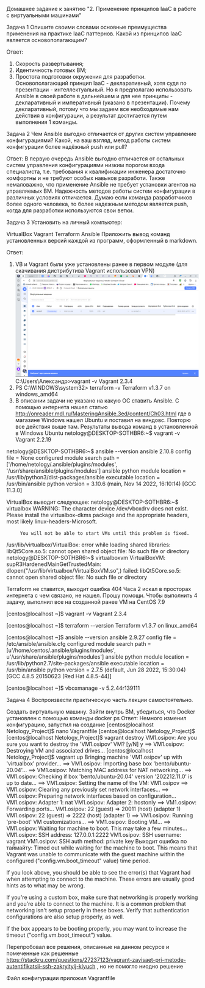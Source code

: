 Домашнее задание к занятию "2. Применение принципов IaaC в работе с виртуальными машинами"

Задача 1
Опишите своими словами основные преимущества применения на практике IaaC паттернов.
Какой из принципов IaaC является основополагающим?

Ответ:
1) Скорость развертывания;
2) Идентичность готовых ВМ;
3) Простота подготовки окружения для разработки.
Основополагающий принцип IaaC - декларативный, хотя судя по презентации - интеллектуальный. Но я предполагаю использовать Ansible в своей работе в дальнейшем и для нее принципы - декларативный и императивный (указано в презентации). Почему декларативный, потому что мы задаем все необходимые нам действия в конфигурации, а результат достигается путем выполнения 1 команды. 

Задача 2
Чем Ansible выгодно отличается от других систем управление конфигурациями?
Какой, на ваш взгляд, метод работы систем конфигурации более надёжный push или pull?

Ответ:
В первую очередь Ansible выгодно отличается от остальных систем управления конфигурациями низким порогом входа специалиста, т.е. требования к квалификации инженера достаточно комфортны и не требуют особых навыков разработи. Также немаловажно, что применение Ansible не требует установки агентов на управляемых ВМ.
Надежность методов работы систем конфигурации в различных условиях отличается. Думаю если команда разработчиков более одного человека, то более надежным методом является push, когда для разработки используются свои ветки.

Задача 3
Установить на личный компьютер:

VirtualBox
Vagrant
Terraform
Ansible
Приложить вывод команд установленных версий каждой из программ, оформленный в markdown.

Ответ:
1) VB и Vagrant были уже установлены ранее в первом модуле (для скачивания дистрибутива Vagrant использовал VPN)
![img_2.png](img_2.png)
C:\Users\Александр>vagrant -v
Vagrant 2.3.4
2) PS C:\WINDOWS\system32> terraform -v
Terraform v1.3.7
on windows_amd64
3) В описании задачи не указано на какую ОС ставить Ansible. С помощью интернета нашел статью http://onreader.mdl.ru/MasteringAnsible.3ed/content/Ch03.html где в магазине Windows нашел Ubuntu и поставил на виндовс. Повторю все действия выше там.
Результаты вывода команд в установленной в Windows Ubuntu
netology@DESKTOP-SOTHBR6:~$ vagrant -v
Vagrant 2.2.19

netology@DESKTOP-SOTHBR6:~$ ansible --version
ansible 2.10.8
  config file = None
  configured module search path = ['/home/netology/.ansible/plugins/modules', '/usr/share/ansible/plugins/modules']
  ansible python module location = /usr/lib/python3/dist-packages/ansible
  executable location = /usr/bin/ansible
  python version = 3.10.6 (main, Nov 14 2022, 16:10:14) [GCC 11.3.0]

VirtualBox выводит следующее:
netology@DESKTOP-SOTHBR6:~$ virtualbox
WARNING: The character device /dev/vboxdrv does not exist.
         Please install the virtualbox-dkms package and the appropriate
         headers, most likely linux-headers-Microsoft.

         You will not be able to start VMs until this problem is fixed.
/usr/lib/virtualbox/VirtualBox: error while loading shared libraries: libQt5Core.so.5: cannot open shared object file: No such file or directory
netology@DESKTOP-SOTHBR6:~$ virtualboxvm
VirtualBoxVM: supR3HardenedMainGetTrustedMain: dlopen("/usr/lib/virtualbox/VirtualBoxVM.so",) failed: libQt5Core.so.5: cannot open shared object file: No such file or directory

Terraform не ставится, выходит ошибка 404
Часа 2 искал в просторах интернета с чем связано, не нашел. Прошу помощи.
Чтобы выполнить 4 задачу, выполнил все на созданной ранее VM на CentOS 7.9

[centos@localhost ~]$ vagrant -v
Vagrant 2.3.4

[centos@localhost ~]$ terraform --version
Terraform v1.3.7
on linux_amd64

[centos@localhost ~]$ ansible --version
ansible 2.9.27
  config file = /etc/ansible/ansible.cfg
  configured module search path = [u'/home/centos/.ansible/plugins/modules', u'/usr/share/ansible/plugins/modules']
  ansible python module location = /usr/lib/python2.7/site-packages/ansible
  executable location = /usr/bin/ansible
  python version = 2.7.5 (default, Jun 28 2022, 15:30:04) [GCC 4.8.5 20150623 (Red Hat 4.8.5-44)]

[centos@localhost ~]$ vboxmanage -v
5.2.44r139111

Задача 4
Воспроизвести практическую часть лекции самостоятельно.

Создать виртуальную машину.
Зайти внутрь ВМ, убедиться, что Docker установлен с помощью команды
docker ps
Ответ:
Немного изменил конфигурацию, запустил на создание
[centos@localhost Netology_Project]$ nano Vagrantfile
[centos@localhost Netology_Project]$ [centos@localhost Netology_Project]$ vagrant destroy
    VM1.osipov: Are you sure you want to destroy the 'VM1.osipov' VM? [y/N] y
==> VM1.osipov: Destroying VM and associated drives...
[centos@localhost Netology_Project]$ vagrant up
Bringing machine 'VM1.osipov' up with 'virtualbox' provider...
==> VM1.osipov: Importing base box 'bento/ubuntu-20.04'...
==> VM1.osipov: Matching MAC address for NAT networking...
==> VM1.osipov: Checking if box 'bento/ubuntu-20.04' version '202212.11.0' is up to date...
==> VM1.osipov: Setting the name of the VM: VM1.osipov
==> VM1.osipov: Clearing any previously set network interfaces...
==> VM1.osipov: Preparing network interfaces based on configuration...
    VM1.osipov: Adapter 1: nat
    VM1.osipov: Adapter 2: hostonly
==> VM1.osipov: Forwarding ports...
    VM1.osipov: 22 (guest) => 20011 (host) (adapter 1)
    VM1.osipov: 22 (guest) => 2222 (host) (adapter 1)
==> VM1.osipov: Running 'pre-boot' VM customizations...
==> VM1.osipov: Booting VM...
==> VM1.osipov: Waiting for machine to boot. This may take a few minutes...
    VM1.osipov: SSH address: 127.0.0.1:2222
    VM1.osipov: SSH username: vagrant
    VM1.osipov: SSH auth method: private key
Выходит ошибка по таймайту:
Timed out while waiting for the machine to boot. This means that
Vagrant was unable to communicate with the guest machine within
the configured ("config.vm.boot_timeout" value) time period.

If you look above, you should be able to see the error(s) that
Vagrant had when attempting to connect to the machine. These errors
are usually good hints as to what may be wrong.

If you're using a custom box, make sure that networking is properly
working and you're able to connect to the machine. It is a common
problem that networking isn't setup properly in these boxes.
Verify that authentication configurations are also setup properly,
as well.

If the box appears to be booting properly, you may want to increase
the timeout ("config.vm.boot_timeout") value.

Перепробовал все решения, описанные на данном ресурсе и помеченные как решенные https://stackru.com/questions/27237123/vagrant-zavisaet-pri-metode-autentifikatsii-ssh-zakryityij-klyuch , но не помогло ниодно решение

Файл конфигурации приложил Vagrantfile